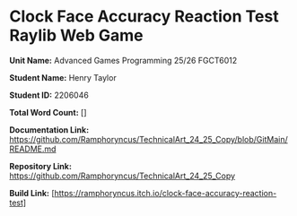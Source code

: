# Clock Face Accuracy Reaction Test Raylib Web Game

 **Unit Name:** Advanced Games Programming 25/26 FGCT6012

**Student Name:** Henry Taylor

**Student ID:** 2206046

**Total Word Count:** \[]

**Documentation Link:** https://github.com/Ramphoryncus/TechnicalArt_24_25_Copy/blob/GitMain/README.md

**Repository Link:** https://github.com/Ramphoryncus/TechnicalArt_24_25_Copy

**Build Link:** [https://ramphoryncus.itch.io/clock-face-accuracy-reaction-test]
